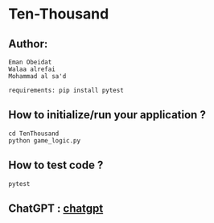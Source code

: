 # Ten-Thousand

## Author:
```
Eman Obeidat
Walaa alrefai
Mohammad al sa'd
```
```
requirements: pip install pytest
```
## How to initialize/run your application ?
```
cd TenThousand
python game_logic.py
```

## How to test code ?
```
pytest
```

## ChatGPT : [chatgpt](./Ten-Thousand/TenThousand/ChatGpt.md)
